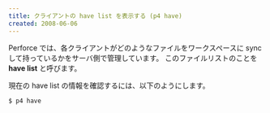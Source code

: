 ```yaml
---
title: クライアントの have list を表示する (p4 have)
created: 2008-06-06
---
```


Perforce では、各クライアントがどのようなファイルをワークスペースに sync して持っているかをサーバ側で管理しています。
このファイルリストのことを **have list** と呼びます。

現在の have list の情報を確認するには、以下のようにします。

```
$ p4 have
```


